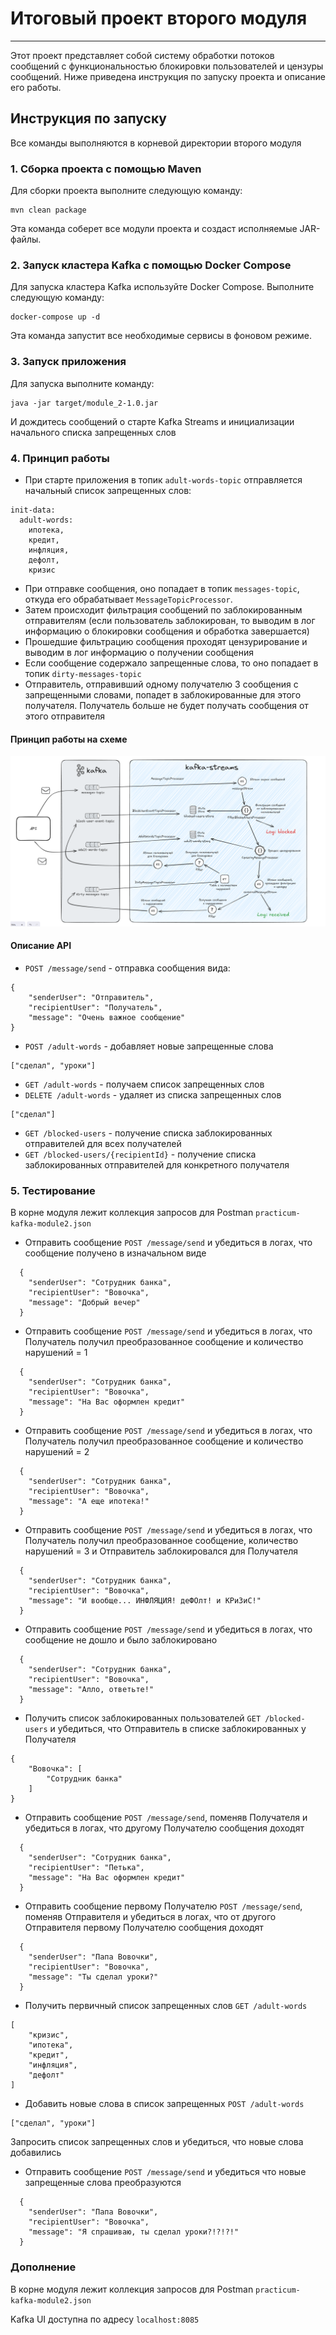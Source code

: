 # Итоговый проект второго модуля

---

Этот проект представляет собой систему обработки потоков сообщений с функциональностью блокировки пользователей и цензуры сообщений. Ниже приведена инструкция по запуску проекта и описание его работы.

## Инструкция по запуску

Все команды выполняются в корневой директории второго модуля

### 1. Сборка проекта с помощью Maven
Для сборки проекта выполните следующую команду:
```
mvn clean package
```
Эта команда соберет все модули проекта и создаст исполняемые JAR-файлы.

### 2. Запуск кластера Kafka с помощью Docker Compose
Для запуска кластера Kafka используйте Docker Compose. Выполните следующую команду:
```
docker-compose up -d
```
Эта команда запустит все необходимые сервисы в фоновом режиме.

### 3. Запуск приложения
Для запуска выполните команду:
```
java -jar target/module_2-1.0.jar
```

И дождитесь сообщений о старте Kafka Streams и инициализации начального списка запрещенных слов

### 4. Принцип работы
- При старте приложения в топик `adult-words-topic` отправляется начальный список запрещенных слов:
```
init-data:
  adult-words:
    ипотека,
    кредит,
    инфляция,
    дефолт,
    кризис
```

- При отправке сообщения, оно попадает в топик `messages-topic`, откуда его обрабатывает `MessageTopicProcessor`.
- Затем происходит фильтрация сообщений по заблокированным отправителям (если пользователь заблокирован, то выводим в лог информацию о блокировки сообщения и обработка завершается)
- Прошедшие фильтрацию сообщения проходят цензурирование и выводим в лог информацию о получении сообщения
- Если сообщение содержало запрещенные слова, то оно попадает в топик `dirty-messages-topic`
- Отправитель, отправивший одному получателю 3 сообщения с запрещенными словами, попадет в заблокированные для этого получателя. Получатель больше не будет получать сообщения от этого отправителя

#### Принцип работы на схеме

![Schema](schema.png)

#### Описание API
- `POST /message/send` - отправка сообщения вида:

```
{
    "senderUser": "Отправитель",
    "recipientUser": "Получатель",
    "message": "Очень важное сообщение"
}
```

- `POST /adult-words` - добавляет новые запрещенные слова
```
["сделал", "уроки"]
```

- `GET /adult-words` - получаем список запрещенных слов
- `DELETE /adult-words` - удаляет из списка запрещенных слов

```
["сделал"]
```

- `GET /blocked-users` - получение списка заблокированных отправителей для всех получателей
- `GET /blocked-users/{recipientId}` - получение списка заблокированных отправителей для конкретного получателя

### 5. Тестирование

В корне модуля лежит коллекция запросов для Postman `practicum-kafka-module2.json`

- Отправить сообщение `POST /message/send` и убедиться в логах, что сообщение получено в изначальном виде
```
  {
    "senderUser": "Сотрудник банка",
    "recipientUser": "Вовочка",
    "message": "Добрый вечер"
  }
```

- Отправить сообщение `POST /message/send` и убедиться в логах, что Получатель получил преобразованное сообщение и количество нарушений = 1
```
  {
    "senderUser": "Сотрудник банка",
    "recipientUser": "Вовочка",
    "message": "На Вас оформлен кредит"
  }
```

- Отправить сообщение `POST /message/send` и убедиться в логах, что Получатель получил преобразованное сообщение и количество нарушений = 2
```
  {
    "senderUser": "Сотрудник банка",
    "recipientUser": "Вовочка",
    "message": "А еще ипотека!"
  }
```

- Отправить сообщение `POST /message/send` и убедиться в логах, что Получатель получил преобразованное сообщение, количество нарушений = 3 и Отправитель заблокировался для Получателя
```
  {
    "senderUser": "Сотрудник банка",
    "recipientUser": "Вовочка",
    "message": "И вообще... ИНФЛЯЦИЯ! деФОлт! и КРиЗиС!"
  }
```

- Отправить сообщение `POST /message/send` и убедиться в логах, что сообщение не дошло и было заблокировано
```
  {
    "senderUser": "Сотрудник банка",
    "recipientUser": "Вовочка",
    "message": "Алло, ответьте!"
  }
```

- Получить список заблокированных пользователей `GET /blocked-users` и убедиться, что Отправитель в списке заблокированных у Получателя 
```
{
    "Вовочка": [
        "Сотрудник банка"
    ]
}
```

- Отправить сообщение `POST /message/send`, поменяв Получателя и убедиться в логах, что другому Получателю сообщения доходят
```
  {
    "senderUser": "Сотрудник банка",
    "recipientUser": "Петька",
    "message": "На Вас оформлен кредит"
  }
```

- Отправить сообщение первому Получателю `POST /message/send`, поменяв Отправителя и убедиться в логах, что от другого Отправителя первому Получателю сообщения доходят
```
  {
    "senderUser": "Папа Вовочки",
    "recipientUser": "Вовочка",
    "message": "Ты сделал уроки?"
  }
```

- Получить первичный список запрещенных слов `GET /adult-words`
```
[
    "кризис",
    "ипотека",
    "кредит",
    "инфляция",
    "дефолт"
]
```

- Добавить новые слова в список запрещенных `POST /adult-words`
```
["сделал", "уроки"]
```
Запросить список запрещенных слов и убедиться, что новые слова добавились

- Отправить сообщение `POST /message/send` и убедиться что новые запрещенные слова преобразуются
```
  {
    "senderUser": "Папа Вовочки",
    "recipientUser": "Вовочка",
    "message": "Я спрашиваю, ты сделал уроки?!?!?!"
  }
```

### Дополнение

В корне модуля лежит коллекция запросов для Postman `practicum-kafka-module2.json`

Kafka UI доступна по адресу `localhost:8085`